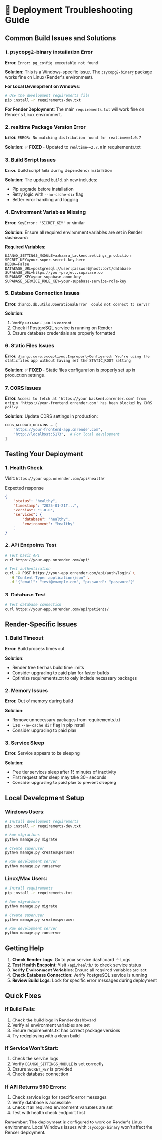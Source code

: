 # 🚨 Deployment Troubleshooting Guide

## Common Build Issues and Solutions

### 1. **psycopg2-binary Installation Error**

**Error**: `Error: pg_config executable not found`

**Solution**: This is a Windows-specific issue. The `psycopg2-binary` package works fine on Linux (Render's environment).

**For Local Development on Windows**:
```bash
# Use the development requirements file
pip install -r requirements-dev.txt
```

**For Render Deployment**: The main `requirements.txt` will work fine on Render's Linux environment.

### 2. **realtime Package Version Error**

**Error**: `ERROR: No matching distribution found for realtime==1.0.7`

**Solution**: ✅ **FIXED** - Updated to `realtime==2.7.0` in requirements.txt

### 3. **Build Script Issues**

**Error**: Build script fails during dependency installation

**Solution**: The updated `build.sh` now includes:
- Pip upgrade before installation
- Retry logic with `--no-cache-dir` flag
- Better error handling and logging

### 4. **Environment Variables Missing**

**Error**: `KeyError: 'SECRET_KEY'` or similar

**Solution**: Ensure all required environment variables are set in Render dashboard:

**Required Variables**:
```
DJANGO_SETTINGS_MODULE=aahaara_backend.settings_production
SECRET_KEY=your-super-secret-key-here
DEBUG=False
DATABASE_URL=postgresql://user:password@host:port/database
SUPABASE_URL=https://your-project.supabase.co
SUPABASE_KEY=your-supabase-anon-key
SUPABASE_SERVICE_ROLE_KEY=your-supabase-service-role-key
```

### 5. **Database Connection Issues**

**Error**: `django.db.utils.OperationalError: could not connect to server`

**Solution**: 
1. Verify `DATABASE_URL` is correct
2. Check if PostgreSQL service is running on Render
3. Ensure database credentials are properly formatted

### 6. **Static Files Issues**

**Error**: `django.core.exceptions.ImproperlyConfigured: You're using the staticfiles app without having set the STATIC_ROOT setting`

**Solution**: ✅ **FIXED** - Static files configuration is properly set up in production settings.

### 7. **CORS Issues**

**Error**: `Access to fetch at 'https://your-backend.onrender.com' from origin 'https://your-frontend.onrender.com' has been blocked by CORS policy`

**Solution**: Update CORS settings in production:
```python
CORS_ALLOWED_ORIGINS = [
    "https://your-frontend-app.onrender.com",
    "http://localhost:5173",  # For local development
]
```

## Testing Your Deployment

### 1. **Health Check**
Visit: `https://your-app.onrender.com/api/health/`

Expected response:
```json
{
    "status": "healthy",
    "timestamp": "2025-01-21T...",
    "version": "1.0.0",
    "services": {
        "database": "healthy",
        "environment": "healthy"
    }
}
```

### 2. **API Endpoints Test**
```bash
# Test basic API
curl https://your-app.onrender.com/api/

# Test authentication
curl -X POST https://your-app.onrender.com/api/auth/login/ \
  -H "Content-Type: application/json" \
  -d '{"email": "test@example.com", "password": "password"}'
```

### 3. **Database Test**
```bash
# Test database connection
curl https://your-app.onrender.com/api/patients/
```

## Render-Specific Issues

### 1. **Build Timeout**
**Error**: Build process times out

**Solution**: 
- Render free tier has build time limits
- Consider upgrading to paid plan for faster builds
- Optimize requirements.txt to only include necessary packages

### 2. **Memory Issues**
**Error**: Out of memory during build

**Solution**:
- Remove unnecessary packages from requirements.txt
- Use `--no-cache-dir` flag in pip install
- Consider upgrading to paid plan

### 3. **Service Sleep**
**Error**: Service appears to be sleeping

**Solution**: 
- Free tier services sleep after 15 minutes of inactivity
- First request after sleep may take 30+ seconds
- Consider upgrading to paid plan to prevent sleeping

## Local Development Setup

### Windows Users:
```bash
# Install development requirements
pip install -r requirements-dev.txt

# Run migrations
python manage.py migrate

# Create superuser
python manage.py createsuperuser

# Run development server
python manage.py runserver
```

### Linux/Mac Users:
```bash
# Install requirements
pip install -r requirements.txt

# Run migrations
python manage.py migrate

# Create superuser
python manage.py createsuperuser

# Run development server
python manage.py runserver
```

## Getting Help

1. **Check Render Logs**: Go to your service dashboard → Logs
2. **Test Health Endpoint**: Visit `/api/health/` to check service status
3. **Verify Environment Variables**: Ensure all required variables are set
4. **Check Database Connection**: Verify PostgreSQL service is running
5. **Review Build Logs**: Look for specific error messages during deployment

## Quick Fixes

### If Build Fails:
1. Check the build logs in Render dashboard
2. Verify all environment variables are set
3. Ensure requirements.txt has correct package versions
4. Try redeploying with a clean build

### If Service Won't Start:
1. Check the service logs
2. Verify `DJANGO_SETTINGS_MODULE` is set correctly
3. Ensure `SECRET_KEY` is provided
4. Check database connection

### If API Returns 500 Errors:
1. Check service logs for specific error messages
2. Verify database is accessible
3. Check if all required environment variables are set
4. Test with health check endpoint first

Remember: The deployment is configured to work on Render's Linux environment. Local Windows issues with `psycopg2-binary` won't affect the Render deployment.
